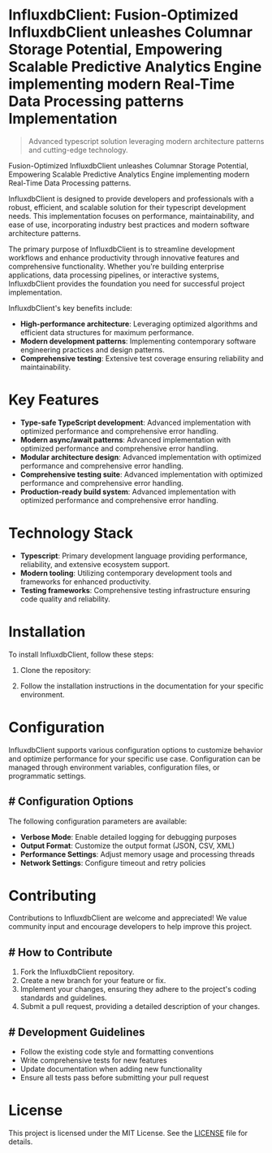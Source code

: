 <!-- fallback_InfluxdbClient_20251001185406_88226 -->

# InfluxdbClient: Fusion-Optimized InfluxdbClient unleashes Columnar Storage Potential, Empowering Scalable Predictive Analytics Engine implementing modern Real-Time Data Processing patterns Implementation
> Advanced typescript solution leveraging modern architecture patterns and cutting-edge technology.

Fusion-Optimized InfluxdbClient unleashes Columnar Storage Potential, Empowering Scalable Predictive Analytics Engine implementing modern Real-Time Data Processing patterns.

InfluxdbClient is designed to provide developers and professionals with a robust, efficient, and scalable solution for their typescript development needs. This implementation focuses on performance, maintainability, and ease of use, incorporating industry best practices and modern software architecture patterns.

The primary purpose of InfluxdbClient is to streamline development workflows and enhance productivity through innovative features and comprehensive functionality. Whether you're building enterprise applications, data processing pipelines, or interactive systems, InfluxdbClient provides the foundation you need for successful project implementation.

InfluxdbClient's key benefits include:

* **High-performance architecture**: Leveraging optimized algorithms and efficient data structures for maximum performance.
* **Modern development patterns**: Implementing contemporary software engineering practices and design patterns.
* **Comprehensive testing**: Extensive test coverage ensuring reliability and maintainability.

# Key Features

* **Type-safe TypeScript development**: Advanced implementation with optimized performance and comprehensive error handling.
* **Modern async/await patterns**: Advanced implementation with optimized performance and comprehensive error handling.
* **Modular architecture design**: Advanced implementation with optimized performance and comprehensive error handling.
* **Comprehensive testing suite**: Advanced implementation with optimized performance and comprehensive error handling.
* **Production-ready build system**: Advanced implementation with optimized performance and comprehensive error handling.

# Technology Stack

* **Typescript**: Primary development language providing performance, reliability, and extensive ecosystem support.
* **Modern tooling**: Utilizing contemporary development tools and frameworks for enhanced productivity.
* **Testing frameworks**: Comprehensive testing infrastructure ensuring code quality and reliability.

# Installation

To install InfluxdbClient, follow these steps:

1. Clone the repository:


2. Follow the installation instructions in the documentation for your specific environment.

# Configuration

InfluxdbClient supports various configuration options to customize behavior and optimize performance for your specific use case. Configuration can be managed through environment variables, configuration files, or programmatic settings.

## # Configuration Options

The following configuration parameters are available:

* **Verbose Mode**: Enable detailed logging for debugging purposes
* **Output Format**: Customize the output format (JSON, CSV, XML)
* **Performance Settings**: Adjust memory usage and processing threads
* **Network Settings**: Configure timeout and retry policies

# Contributing

Contributions to InfluxdbClient are welcome and appreciated! We value community input and encourage developers to help improve this project.

## # How to Contribute

1. Fork the InfluxdbClient repository.
2. Create a new branch for your feature or fix.
3. Implement your changes, ensuring they adhere to the project's coding standards and guidelines.
4. Submit a pull request, providing a detailed description of your changes.

## # Development Guidelines

* Follow the existing code style and formatting conventions
* Write comprehensive tests for new features
* Update documentation when adding new functionality
* Ensure all tests pass before submitting your pull request

# License

This project is licensed under the MIT License. See the [LICENSE](https://github.com/weiquan98/InfluxdbClient/blob/main/LICENSE) file for details.
